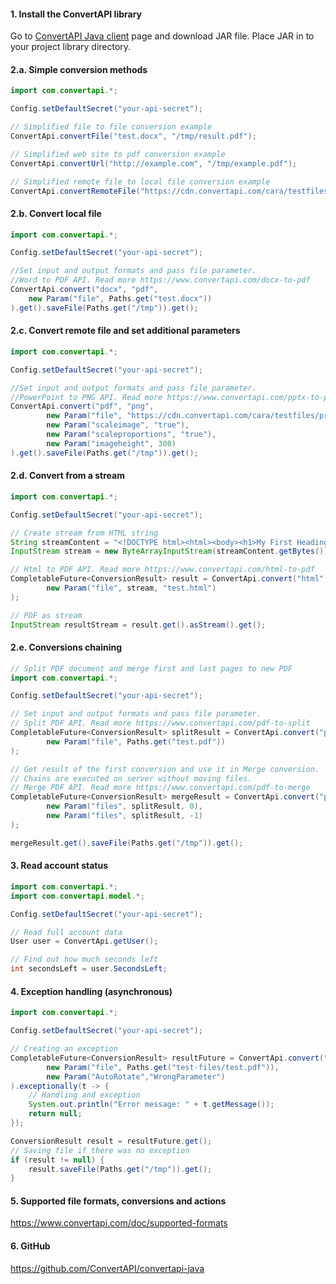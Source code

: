#### 1. Install the ConvertAPI library

Go to [ConvertAPI Java client](https://github.com/ConvertAPI/convertapi-java) page and download JAR file.
Place JAR in to your project library directory.


#### 2.a. Simple conversion methods

```java
import com.convertapi.*;

Config.setDefaultSecret("your-api-secret");

// Simplified file to file conversion example
ConvertApi.convertFile("test.docx", "/tmp/result.pdf");

// Simplified web site to pdf conversion example
ConvertApi.convertUrl("http://example.com", "/tmp/example.pdf");

// Simplified remote file to local file conversion example
ConvertApi.convertRemoteFile("https://cdn.convertapi.com/cara/testfiles/document.docx", "/tmp/demo.pdf");
```


#### 2.b. Convert local file

```java
import com.convertapi.*;

Config.setDefaultSecret("your-api-secret");

//Set input and output formats and pass file parameter. 
//Word to PDF API. Read more https://www.convertapi.com/docx-to-pdf
ConvertApi.convert("docx", "pdf",
    new Param("file", Paths.get("test.docx"))
).get().saveFile(Paths.get("/tmp")).get();
```


#### 2.c. Convert remote file and set additional parameters

```java
import com.convertapi.*;

Config.setDefaultSecret("your-api-secret");

//Set input and output formats and pass file parameter. 
//PowerPoint to PNG API. Read more https://www.convertapi.com/pptx-to-png
ConvertApi.convert("pdf", "png",
        new Param("file", "https://cdn.convertapi.com/cara/testfiles/presentation.pptx"),
        new Param("scaleimage", "true"),
        new Param("scaleproportions", "true"),
        new Param("imageheight", 300)
).get().saveFile(Paths.get("/tmp")).get();
```


#### 2.d. Convert from a stream

```java
import com.convertapi.*;

Config.setDefaultSecret("your-api-secret");

// Create stream from HTML string
String streamContent = "<!DOCTYPE html><html><body><h1>My First Heading</h1><p>My first paragraph.</p></body></html>";
InputStream stream = new ByteArrayInputStream(streamContent.getBytes());

// Html to PDF API. Read more https://www.convertapi.com/html-to-pdf
CompletableFuture<ConversionResult> result = ConvertApi.convert("html", "pdf",
        new Param("file", stream, "test.html")
);

// PDF as stream
InputStream resultStream = result.get().asStream().get();
```


#### 2.e. Conversions chaining

```java
// Split PDF document and merge first and last pages to new PDF
import com.convertapi.*;

Config.setDefaultSecret("your-api-secret");

// Set input and output formats and pass file parameter. 
// Split PDF API. Read more https://www.convertapi.com/pdf-to-split
CompletableFuture<ConversionResult> splitResult = ConvertApi.convert("pdf", "split",
        new Param("file", Paths.get("test.pdf"))
);

// Get result of the first conversion and use it in Merge conversion.
// Chains are executed on server without moving files.
// Merge PDF API. Read more https://www.convertapi.com/pdf-to-merge
CompletableFuture<ConversionResult> mergeResult = ConvertApi.convert("pdf", "merge",
        new Param("files", splitResult, 0),
        new Param("files", splitResult, -1)
);

mergeResult.get().saveFile(Paths.get("/tmp")).get();
```


#### 3. Read account status

```java
import com.convertapi.*;
import com.convertapi.model.*;

Config.setDefaultSecret("your-api-secret");

// Read full account data
User user = ConvertApi.getUser();

// Find out how much seconds left
int secondsLeft = user.SecondsLeft;
```


#### 4. Exception handling (asynchronous)

```java
import com.convertapi.*;

Config.setDefaultSecret("your-api-secret");

// Creating an exception
CompletableFuture<ConversionResult> resultFuture = ConvertApi.convert("pdf", "pptx",
        new Param("file", Paths.get("test-files/test.pdf")),
        new Param("AutoRotate","WrongParameter")
).exceptionally(t -> {
    // Handling and exception
    System.out.println("Error message: " + t.getMessage());
    return null;
});

ConversionResult result = resultFuture.get();
// Saving file if there was no exception 
if (result != null) {
    result.saveFile(Paths.get("/tmp")).get();
}
```


#### 5. Supported file formats, conversions and actions

https://www.convertapi.com/doc/supported-formats

#### 6. GitHub 

https://github.com/ConvertAPI/convertapi-java